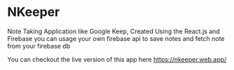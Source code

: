 # NKeeper
Note Taking Application like Google Keep, Created Using the React.js and Firebase
you can usage your own firebase api to save notes and fetch note from your firebase db

You can checkout the live version of this app here
https://nkeeper.web.app/
